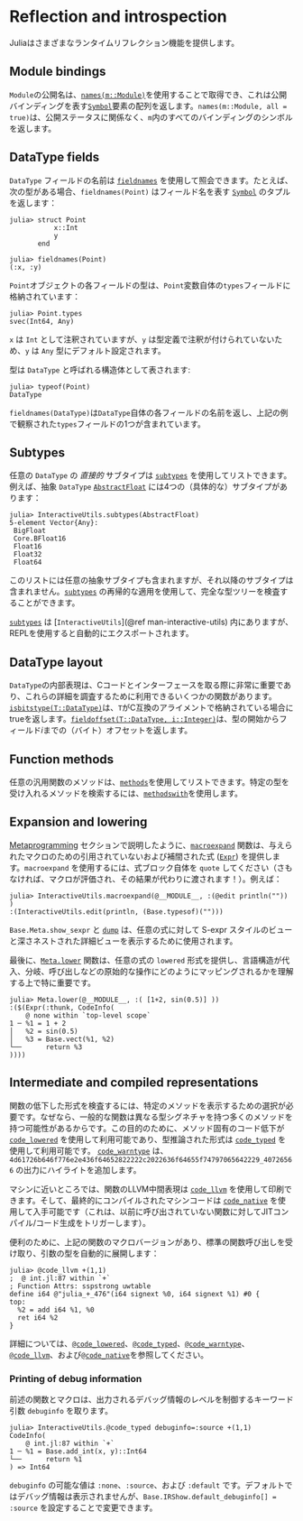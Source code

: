 # Reflection and introspection

Juliaはさまざまなランタイムリフレクション機能を提供します。

## Module bindings

`Module`の公開名は、[`names(m::Module)`](@ref)を使用することで取得でき、これは公開バインディングを表す[`Symbol`](@ref)要素の配列を返します。`names(m::Module, all = true)`は、公開ステータスに関係なく、`m`内のすべてのバインディングのシンボルを返します。

## DataType fields

`DataType` フィールドの名前は [`fieldnames`](@ref) を使用して照会できます。たとえば、次の型がある場合、`fieldnames(Point)` はフィールド名を表す [`Symbol`](@ref) のタプルを返します：

```jldoctest struct_point
julia> struct Point
           x::Int
           y
       end

julia> fieldnames(Point)
(:x, :y)
```

`Point`オブジェクトの各フィールドの型は、`Point`変数自体の`types`フィールドに格納されています：

```jldoctest struct_point
julia> Point.types
svec(Int64, Any)
```

`x` は `Int` として注釈されていますが、`y` は型定義で注釈が付けられていないため、`y` は `Any` 型にデフォルト設定されます。

型は `DataType` と呼ばれる構造体として表されます:

```jldoctest struct_point
julia> typeof(Point)
DataType
```

`fieldnames(DataType)`は`DataType`自体の各フィールドの名前を返し、上記の例で観察された`types`フィールドの1つが含まれています。

## Subtypes

任意の `DataType` の *直接的* サブタイプは [`subtypes`](@ref) を使用してリストできます。例えば、抽象 `DataType` [`AbstractFloat`](@ref) には4つの（具体的な）サブタイプがあります：

```jldoctest; setup = :(using InteractiveUtils)
julia> InteractiveUtils.subtypes(AbstractFloat)
5-element Vector{Any}:
 BigFloat
 Core.BFloat16
 Float16
 Float32
 Float64
```

このリストには任意の抽象サブタイプも含まれますが、それ以降のサブタイプは含まれません。[`subtypes`](@ref) の再帰的な適用を使用して、完全な型ツリーを検査することができます。

[`subtypes`](@ref) は [`InteractiveUtils`](@ref man-interactive-utils) 内にありますが、REPLを使用すると自動的にエクスポートされます。

## DataType layout

`DataType`の内部表現は、Cコードとインターフェースを取る際に非常に重要であり、これらの詳細を調査するために利用できるいくつかの関数があります。[`isbitstype(T::DataType)`](@ref)は、`T`がC互換のアライメントで格納されている場合にtrueを返します。[`fieldoffset(T::DataType, i::Integer)`](@ref)は、型の開始からフィールド*i*までの（バイト）オフセットを返します。

## Function methods

任意の汎用関数のメソッドは、[`methods`](@ref)を使用してリストできます。特定の型を受け入れるメソッドを検索するには、[`methodswith`](@ref)を使用します。

## Expansion and lowering

[Metaprogramming](@ref) セクションで説明したように、[`macroexpand`](@ref) 関数は、与えられたマクロのための引用されていないおよび補間された式 ([`Expr`](@ref)) を提供します。`macroexpand` を使用するには、式ブロック自体を `quote` してください（さもなければ、マクロが評価され、その結果が代わりに渡されます！）。例えば：

```jldoctest; setup = :(using InteractiveUtils)
julia> InteractiveUtils.macroexpand(@__MODULE__, :(@edit println("")) )
:(InteractiveUtils.edit(println, (Base.typesof)("")))
```

`Base.Meta.show_sexpr` と [`dump`](@ref) は、任意の式に対して S-expr スタイルのビューと深さネストされた詳細ビューを表示するために使用されます。

最後に、[`Meta.lower`](@ref) 関数は、任意の式の `lowered` 形式を提供し、言語構造が代入、分岐、呼び出しなどの原始的な操作にどのようにマッピングされるかを理解する上で特に重要です。

```jldoctest; setup = (using Base: +, sin)
julia> Meta.lower(@__MODULE__, :( [1+2, sin(0.5)] ))
:($(Expr(:thunk, CodeInfo(
    @ none within `top-level scope`
1 ─ %1 = 1 + 2
│   %2 = sin(0.5)
│   %3 = Base.vect(%1, %2)
└──      return %3
))))
```

## Intermediate and compiled representations

関数の低下した形式を検査するには、特定のメソッドを表示するための選択が必要です。なぜなら、一般的な関数は異なる型シグネチャを持つ多くのメソッドを持つ可能性があるからです。この目的のために、メソッド固有のコード低下が [`code_lowered`](@ref) を使用して利用可能であり、型推論された形式は [`code_typed`](@ref) を使用して利用可能です。 [`code_warntype`](@ref) は、`4d61726b646f776e2e436f64652822222c2022636f64655f74797065642229_40726566` の出力にハイライトを追加します。

マシンに近いところでは、関数のLLVM中間表現は [`code_llvm`](@ref) を使用して印刷できます。そして、最終的にコンパイルされたマシンコードは [`code_native`](@ref) を使用して入手可能です（これは、以前に呼び出されていない関数に対してJITコンパイル/コード生成をトリガーします）。

便利のために、上記の関数のマクロバージョンがあり、標準の関数呼び出しを受け取り、引数の型を自動的に展開します：

```julia-repl
julia> @code_llvm +(1,1)
;  @ int.jl:87 within `+`
; Function Attrs: sspstrong uwtable
define i64 @"julia_+_476"(i64 signext %0, i64 signext %1) #0 {
top:
  %2 = add i64 %1, %0
  ret i64 %2
}
```

詳細については、[`@code_lowered`](@ref)、[`@code_typed`](@ref)、[`@code_warntype`](@ref)、[`@code_llvm`](@ref)、および[`@code_native`](@ref)を参照してください。

### Printing of debug information

前述の関数とマクロは、出力されるデバッグ情報のレベルを制御するキーワード引数 `debuginfo` を取ります。

```jldoctest; setup = :(using InteractiveUtils), filter = r"int.jl:\d+"
julia> InteractiveUtils.@code_typed debuginfo=:source +(1,1)
CodeInfo(
    @ int.jl:87 within `+`
1 ─ %1 = Base.add_int(x, y)::Int64
└──      return %1
) => Int64
```

`debuginfo` の可能な値は `:none`、`:source`、および `:default` です。デフォルトではデバッグ情報は表示されませんが、`Base.IRShow.default_debuginfo[] = :source` を設定することで変更できます。
